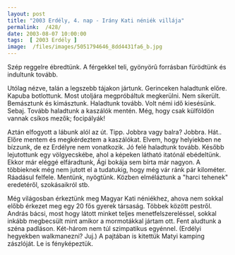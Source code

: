 ```yaml
---
layout: post
title: "2003 Erdély, 4. nap - Irány Kati néniék villája"
permalink:  /428/ 
date: 2003-08-07 10:00:00
tags:  [ 2003 Erdély ] 
image:  /files/images/5051794646_8dd4431fa6_b.jpg 
---
```

Szép reggelre ébredtünk. A férgekkel teli, gyönyörû forrásban fürödtünk és indultunk tovább.

Utólag nézve, talán a legszebb tájakon jártunk. Gerinceken haladtunk előre. Kapuba botlottunk. Most utoljára megpróbáltuk megkerülni. Nem sikerült. Bemásztunk és kimásztunk. Haladtunk tovább. Volt némi idő kiesésünk. Sebaj. Tovább haladtunk a kaszálók mentén. Még, hogy csak külföldön vannak csíkos mezők; focipályák!

Aztán elfogyott a lábunk alól az út. Tipp. Jobbra vagy balra? Jobbra. Hát.. Előre mentem és megkérdeztem a kaszálókat. Elvem, hogy helyiekben ne bízzunk, de ez Erdélyre nem vonatkozik. Jó felé haladtunk tovább. Később lejutottunk egy völgyecskébe, ahol a képeken látható itatónál ebédeltünk. Ekkor már eléggé elfáradtunk, Ági bokája sem bírta már nagyon. A többieknek még nem jutott el a tudatukig, hogy még vár ránk pár kilométer. Ráadásul felfele. Mentünk, nyögtünk. Közben elméláztunk a "harci tehenek" eredetéről, szokásaikról stb.

Még világosban érkeztünk meg Magyar Kati néniékhez, ahova nem sokkal előbb érkezet meg egy 20 fős gyerek társaság. Többek között pestről. András bácsi, most hogy látott minket teljes menetfelszereléssel, sokkal inkább megbecsült mint amikor a mormotákkal jártam ott. Fent aludtunk a széna padláson. Két-három nem túl szimpatikus egyénnel. (Erdélyi hegyekben walkmanezni? Juj.) A pajtában is kitettük Matyi kamping zászlóját. Le is fényképeztük.

